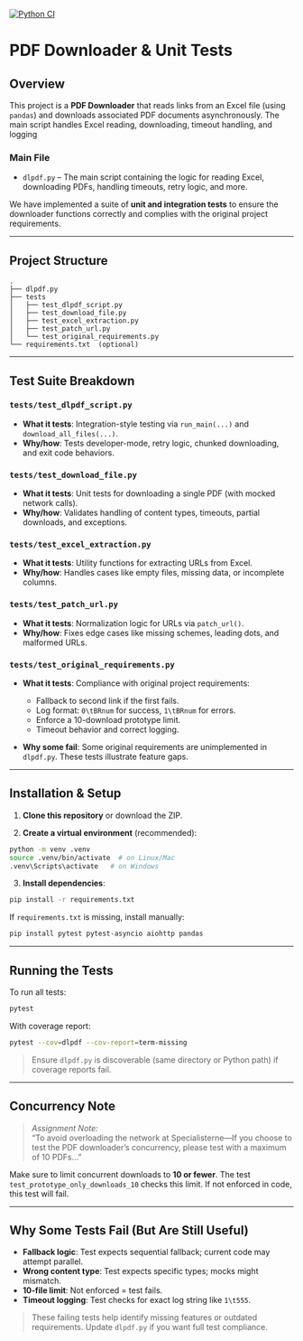 [![Python CI](https://github.com/YOUR_USERNAME/YOUR_REPO/actions/workflows/ci.yml/badge.svg)](https://github.com/RazorSDU/Kenneth---spac_uge4---Unit-Testing/actions/workflows/ci.yml)


# PDF Downloader & Unit Tests

## Overview

This project is a **PDF Downloader** that reads links from an Excel file (using `pandas`) and downloads associated PDF documents asynchronously. The main script handles Excel reading, downloading, timeout handling, and logging

### Main File

- `dlpdf.py` – The main script containing the logic for reading Excel, downloading PDFs, handling timeouts, retry logic, and more.

We have implemented a suite of **unit and integration tests** to ensure the downloader functions correctly and complies with the original project requirements.

---

## Project Structure

```
.
├── dlpdf.py
├── tests
│   ├── test_dlpdf_script.py
│   ├── test_download_file.py
│   ├── test_excel_extraction.py
│   ├── test_patch_url.py
│   └── test_original_requirements.py
└── requirements.txt  (optional)
```

---

## Test Suite Breakdown

### `tests/test_dlpdf_script.py`

- **What it tests**: Integration-style testing via `run_main(...)` and `download_all_files(...)`.
- **Why/how**: Tests developer-mode, retry logic, chunked downloading, and exit code behaviors.

### `tests/test_download_file.py`

- **What it tests**: Unit tests for downloading a single PDF (with mocked network calls).
- **Why/how**: Validates handling of content types, timeouts, partial downloads, and exceptions.

### `tests/test_excel_extraction.py`

- **What it tests**: Utility functions for extracting URLs from Excel.
- **Why/how**: Handles cases like empty files, missing data, or incomplete columns.

### `tests/test_patch_url.py`

- **What it tests**: Normalization logic for URLs via `patch_url()`.
- **Why/how**: Fixes edge cases like missing schemes, leading dots, and malformed URLs.

### `tests/test_original_requirements.py`

- **What it tests**: Compliance with original project requirements:
  - Fallback to second link if the first fails.
  - Log format: `0\tBRnum` for success, `1\tBRnum` for errors.
  - Enforce a 10-download prototype limit.
  - Timeout behavior and correct logging.

- **Why some fail**: Some original requirements are unimplemented in `dlpdf.py`. These tests illustrate feature gaps.

---

## Installation & Setup

1. **Clone this repository** or download the ZIP.

2. **Create a virtual environment** (recommended):
```bash
python -m venv .venv
source .venv/bin/activate  # on Linux/Mac
.venv\Scripts\activate   # on Windows
```

3. **Install dependencies**:
```bash
pip install -r requirements.txt
```

If `requirements.txt` is missing, install manually:
```bash
pip install pytest pytest-asyncio aiohttp pandas
```

---

## Running the Tests

To run all tests:
```bash
pytest
```

With coverage report:
```bash
pytest --cov=dlpdf --cov-report=term-missing
```

> Ensure `dlpdf.py` is discoverable (same directory or Python path) if coverage reports fail.

---

## Concurrency Note

> _Assignment Note:_  
> “To avoid overloading the network at Specialisterne—If you choose to test the PDF downloader’s concurrency, please test with a maximum of 10 PDFs…”

Make sure to limit concurrent downloads to **10 or fewer**. The test `test_prototype_only_downloads_10` checks this limit. If not enforced in code, this test will fail.

---

## Why Some Tests Fail (But Are Still Useful)

- **Fallback logic**: Test expects sequential fallback; current code may attempt parallel.
- **Wrong content type**: Test expects specific types; mocks might mismatch.
- **10‐file limit**: Not enforced = test fails.
- **Timeout logging**: Test checks for exact log string like `1\t555`.

> These failing tests help identify missing features or outdated requirements. Update `dlpdf.py` if you want full test compliance.
